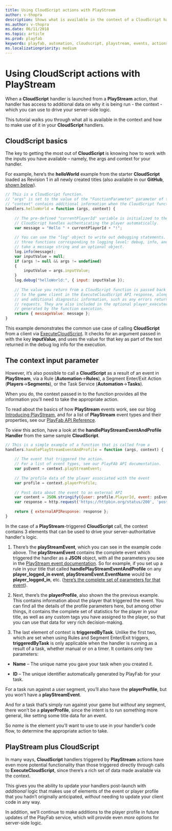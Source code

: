 ```yaml
---
title: Using CloudScript actions with PlayStream
author: v-thopra
description: Shows what is available in the context of a CloudScript handler launched from a PlayStream action, and how to make use of it.
ms.author: v-thopra
ms.date: 06/11/2018
ms.topic: article
ms.prod: playfab
keywords: playfab, automation, cloudscript, playstream, events, actions
ms.localizationpriority: medium
---
```


# Using CloudScript actions with PlayStream

When a **CloudScript** handler is launched from a **PlayStream** action, that handler has access to additional data on why it is being run - the context - which you can use to drive your server-side logic.

This tutorial walks you through what all is available in the context and how to make use of it in your **CloudScript** handlers.

## CloudScript basics

The key to getting the most out of **CloudScript** is knowing how to work with the inputs you have available – namely, the args and context for your handler.

For example, here’s the **helloWorld** example from the starter **CloudScript** loaded as Revision 1 in all newly created titles (also available in our **GitHub**, [shown below](https://github.com/PlayFab/CloudScriptSamples/tree/master/BasicSample)).

```javascript
// This is a CloudScript function. 
// "args" is set to the value of the "FunctionParameter" parameter of the ExecuteCloudScript API.
// "context" contains additional information when the CloudScript function is called from a PlayStream action.
handlers.helloWorld = function (args, context) {
	
    // The pre-defined "currentPlayerId" variable is initialized to the PlayFab ID of the player logged-in on the game client.
    // CloudScript handles authenticating the player automatically.
    var message = "Hello " + currentPlayerId + "!";
 
    // You can use the "log" object to write out debugging statements. It has
    // three functions corresponding to logging level: debug, info, and error. These functions
    // take a message string and an optional object.
    log.info(message);
    var inputValue = null;
    if (args != null && args != undefined)
    {
        inputValue = args.inputValue;
    }
    log.debug("helloWorld:", { input: inputValue });
 
    // The value you return from a CloudScript function is passed back
    // to the game client in the ExecuteCloudScript API response, along with any log statements
    // and additional diagnostic information, such as any errors returned by API calls or external HTTP
    // requests. They are also included in the optional player_executed_cloudscript PlayStream event
    // generated by the function execution.
    return { messageValue: message };
}
```

This example demonstrates the common use case of calling **CloudScript** from a client via [ExecuteCloudScript](xref:titleid.playfabapi.com.client.server-sidecloudscript.executecloudscript). It checks for an argument passed in with the key **inputValue**, and uses the value for that key as part of the text returned in the debug log info for the execution.

## The context input parameter

However, it’s also possible to call a **CloudScript** as a result of an event in **PlayStream**, via a Rule (**Automation**->**Rules**), a Segment Enter/Exit Action (**Players**->**Segments**), or the Task Service (**Automation**->**Tasks**).

When you do, the context passed in to the function provides all the information you’ll need to take the appropriate action.

To read about the basics of how **PlayStream** events work, see our blog [Introducing PlayStream](https://blog.playfab.com/blog/introducing-playstream/), and for a list of **PlayStream** event types and their properties, see our [PlayFab API Reference](../../../api-references/index.md).

To view this action, have a look at the **handlePlayStreamEventAndProfile Handler** from the same sample **CloudScript**.

```javascript
// This is a simple example of a function that is called from a
handlers.handlePlayStreamEventAndProfile = function (args, context) {
	
    // The event that triggered the action. 
    // For a list of event types, see our PlayFAb API documentation.
    var psEvent = context.playStreamEvent;
	
    // The profile data of the player associated with the event
    var profile = context.playerProfile;
	
    // Post data about the event to an external API
    var content = JSON.stringify({user: profile.PlayerId, event: psEvent.EventName});
    var response = http.request('https://httpbin.org/status/200', 'post', content, 'application/json', null, true);
	
    return { externalAPIResponse: response };
}
```

In the case of a **PlayStream**-triggered **CloudScript** call, the context contains 3 elements that can be used to drive your server-authoritative handler's logic.

1. There’s the **playStreamEvent**, which you can see in the example code above. The **playStreamEvent** contains the complete event which triggered the handler as a **JSON** object, with all the parameters you see in the [PlayStream event documentation](../../../api-references/events/index.md). So for example, if you set up a rule in your title that called **handlePlayStreamEventAndProfile** on any **player_logged_in event**, **playStreamEvent.EventName** would be **player_logged_in**, etc. ([here’s the complete set of parameters for that event](../../../api-references/events/player-logged-in.md)).

1. Next, there’s the **playerProfile**, also shown the the previous example. This contains information about the player that triggered the event. You can find all the details of the profile parameters here, but among other things, it contains the complete set of statistics for the player in your title, as well as any custom tags you have assigned to the player, so that you can use that data for very rich decision-making.

1. The last element of context is **triggeredByTask**. Unlike the first two, which are set when using Rules and Segment Enter/Exit triggers, **triggeredByTask** is only applicable when the handler is running as a result of a task, whether manual or on a timer. It contains only two parameters:

- **Name** – The unique name you gave your task when you created it.

- **ID** – The unique identifier automatically generated by PlayFab for your task.

For a task run against a user segment, you’ll also have the **playerProfile**, but you won’t have a **playStreamEvent**.

And for a task that’s simply run against your game but *without* any segment, there won’t be a **playerProfile**, since the intent is to run something more general, like setting some title data for an event.

So *name* is the element you’ll want to use to use in your handler’s code flow, to determine the appropriate action to take.

## PlayStream plus CloudScript

In many ways, **CloudScript** handlers triggered by **PlayStream** actions have even more potential functionality than those triggered directly through calls to **ExecuteCloudScript**, since there’s a rich set of data made available via the context.

This gives you the ability to update your handlers post-launch with *additional* logic that makes use of elements of the event or player profile that you hadn’t originally anticipated, *without* needing to update your client code in any way.

In addition, we’ll continue to make additions to the player profile in future updates of the PlayFab service, which will provide even *more* options for server-side logic.